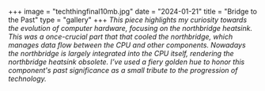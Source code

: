 +++
image = "techthingfinal10mb.jpg"
date = "2024-01-21"
title = "Bridge to the Past"
type = "gallery" 
+++
*This piece highlights my curiosity towards the evolution of computer hardware, focusing on the northbridge heatsink. This was a once-crucial part that that cooled the northbridge, which manages data flow between the CPU and other components. Nowadays the northbridge is largely integrated into the CPU itself, rendering the northbridge heatsink obsolete. I’ve used a fiery golden hue to honor this component's past significance as a small tribute to the progression of technology.*